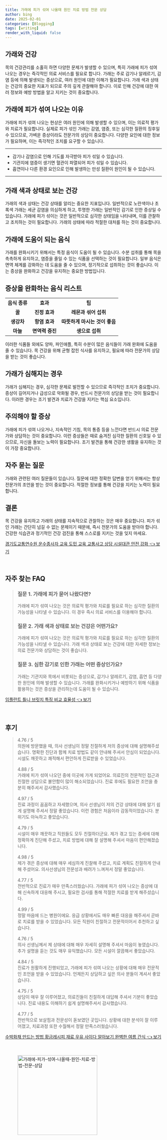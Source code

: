 ```yaml
---
title: 가래에 피가 섞여 나올때 원인 치료 방법 전문 상담
author: bing
date: 2025-02-01
categories: [Blogging]
tags: [writing]
render_with_liquid: false
---
```



<h2 id='가래와 건강'>가래와 건강</h2>

<p>목의 건강관리를 소홀히 하면 다양한 문제가 발생할 수 있으며, 특히 가래에 피가 섞여 나오는 경우는 즉각적인 의료 서비스를 필요로 합니다. 가래는 주로 감기나 알레르기, 감염 등에 의해 발생되는 증상으로, 여러 원인에 대한 이해가 필요합니다. 가래 색과 상태는 건강의 중요한 지표가 되므로 주의 깊게 관찰해야 합니다. 이로 인해 건강에 대한 여러 정보와 예방 방법을 알고 지키는 것이 중요합니다.</p>

<h2 id='가래에 피가 섞여 나오는 이유'>가래에 피가 섞여 나오는 이유</h2>

<p>가래에 피가 섞여 나오는 현상은 여러 원인에 의해 발생할 수 있으며, 이는 의료적 평가와 치료가 필요합니다. 실제로 피가 섞인 가래는 감염, 염증, 또는 심각한 질환의 징후일 수 있으므로, 가벼운 증상이라도 전문가의 상담이 중요합니다. 다양한 요인에 대한 정보가 필요하며, 이는 즉각적인 조치를 요구할 수 있습니다.</p>

<hr />

<ul>
    <li>감기나 감염으로 인해 기도를 자극받아 피가 섞일 수 있습니다.</li>
    <li>기관지에 염증이 생기면 혈관이 파열되어 피가 섞일 수 있습니다.</li>
    <li>흡연이나 다른 환경 요인으로 인해 발생하는 만성 질환이 원인이 될 수 있습니다.</li>
</ul>

<hr />

<h2 id='가래 색과 상태로 보는 건강'>가래 색과 상태로 보는 건강</h2>

<p>가래의 색과 상태는 건강 상태를 알리는 중요한 지표입니다. 일반적으로 노란색이나 초록색 가래는 세균 감염을 의심하게 하고, 투명한 가래는 일반적인 감기로 인한 증상일 수 있습니다. 가래에 피가 섞이는 것은 일반적으로 심각한 상태임을 나타내며, 이를 관찰하고 조치하는 것이 필요합니다. 가래의 상태에 따라 적절한 대처를 하는 것이 중요합니다.</p>

<h2 id='가래에 도움이 되는 음식'>가래에 도움이 되는 음식</h2>

<p>가래를 완화시키기 위해서는 특정 음식이 도움이 될 수 있습니다. 수분 섭취를 통해 목을 촉촉하게 유지하고, 염증을 줄일 수 있는 식품을 선택하는 것이 필요합니다. 일부 음식은 면역 체계를 강화하는 데 도움을 줄 수 있으며, 정기적으로 섭취하는 것이 좋습니다. 이는 증상을 완화하고 건강을 유지하는 중요한 방법입니다.</p>

<h2 id='증상을 완화하는 음식 리스트'>증상을 완화하는 음식 리스트</h2>

<table>
    <tr>
        <td style="text-align: center; height: 17px;"><b>음식 종류</b></td>
        <td style="text-align: center; height: 17px;"><b>효과</b></td>
        <td style="text-align: center; height: 17px;"><b>팁</b></td>
    </tr>
    <tr>
        <td style="text-align: center; height: 17px;"><b>꿀</b></td>
        <td style="text-align: center; height: 17px;"><b>진정 효과</b></td>
        <td style="text-align: center; height: 17px;"><b>레몬과 섞어 섭취</b></td>
    </tr>
    <tr>
        <td style="text-align: center; height: 17px;"><b>생강차</b></td>
        <td style="text-align: center; height: 17px;"><b>항염 효과</b></td>
        <td style="text-align: center; height: 17px;"><b>따뜻하게 마시는 것이 좋음</b></td>
    </tr>
    <tr>
        <td style="text-align: center; height: 17px;"><b>마늘</b></td>
        <td style="text-align: center; height: 17px;"><b>면역력 증진</b></td>
        <td style="text-align: center; height: 17px;"><b>생으로 섭취</b></td>
    </tr>
</table>

<p>이러한 식품들 외에도 양파, 파인애플, 특히 수분이 많은 음식들이 가래 완화에 도움을 줄 수 있습니다. 목 건강을 위해 균형 잡힌 식사를 유지하고, 필요에 따라 전문가의 상담을 받는 것이 좋습니다.</p>

<h2 id='가래가 심해지는 경우'>가래가 심해지는 경우</h2>

<p>가래가 심해지는 경우, 심각한 문제로 발전할 수 있으므로 즉각적인 조치가 중요합니다. 증상이 길어지거나 급성으로 악화될 경우, 반드시 전문가의 상담을 받는 것이 필요합니다. 이러한 경우는 조기 발견과 치료가 건강을 지키는 핵심 요소입니다.</p>

<h2 id='주의해야 할 증상'>주의해야 할 증상</h2>

<p>가래에 피가 섞여 나오거나, 지속적인 기침, 목의 통증 등을 느낀다면 반드시 의료 전문가와 상담하는 것이 중요합니다. 이런 증상들은 때로 숨겨진 심각한 질환의 신호일 수 있으므로, 자신을 돌보는 노력이 필요합니다. 조기 발견을 통해 건강한 생활을 유지하는 것이 가장 중요합니다.</p>

<h2 id='자주 묻는 질문'>자주 묻는 질문</h2>

<p>가래와 관련된 여러 질문들이 있습니다. 질문에 대한 정확한 답변을 얻기 위해서는 항상 전문가의 조언을 받는 것이 중요합니다. 적절한 정보를 통해 건강을 지키는 노력이 필요합니다.</p>

<h2 id='결론'>결론</h2>

<p>목 건강을 유지하고 가래의 상태를 지속적으로 관찰하는 것은 매우 중요합니다. 피가 섞인 가래는 간단히 넘길 수 없는 문제이기 때문에, 즉시 전문가의 도움을 받아야 합니다. 건강한 식습관과 정기적인 건강 검진을 통해 스스로를 지키는 것을 잊지 마세요.</p>


<p><a class="click-button" title="경기도교통연수원 운수종사자 교육 도민 교육 교통사고 상담 시설대관 안전 강화" href="https://afficreate.github.io/posts/%EA%B2%BD%EA%B8%B0%EB%8F%84%EA%B5%90%ED%86%B5%EC%97%B0%EC%88%98%EC%9B%90-%EC%9A%B4%EC%88%98%EC%A2%85%EC%82%AC%EC%9E%90-%EA%B5%90%EC%9C%A1-%EB%8F%84%EB%AF%BC-%EA%B5%90%EC%9C%A1-%EA%B5%90%ED%86%B5%EC%82%AC%EA%B3%A0-%EC%83%81%EB%8B%B4-%EC%8B%9C%EC%84%A4%EB%8C%80%EA%B4%80-%EC%95%88%EC%A0%84-%EA%B0%95%ED%99%94/" rel="dofollow">경기도교통연수원 운수종사자 교육 도민 교육 교통사고 상담 시설대관 안전 강화 👈 보기</a></p><br>
<h2 id='자주_찾는_FAQ'>자주 찾는 FAQ</h2>
<div itemscope="" itemtype="https://schema.org/FAQPage"> 
<blockquote> 
<div itemscope="" itemprop="mainEntity" itemtype="https://schema.org/Question"> 
<h3 itemprop="name">질문 1. 가래에 피가 묻어 나왔다면?</h3> 
<div itemscope="" itemprop="acceptedAnswer" itemtype="https://schema.org/Answer"> 
<span itemprop="text"> 
<p>가래에 피가 섞여 나오는 것은 의료적 평가와 치료를 필요로 하는 심각한 질환의 가능성을 나타낼 수 있습니다. 이 경우 즉시 의료 서비스를 이용해야 합니다.</p> 
</span> 
</div> 
</div> 

<div itemscope="" itemprop="mainEntity" itemtype="https://schema.org/Question"> 
<h3 itemprop="name">질문 2. 가래 색과 상태로 보는 건강은 어떤가요?</h3> 
<div itemscope="" itemprop="acceptedAnswer" itemtype="https://schema.org/Answer"> 
<span itemprop="text"> 
<p>가래에 피가 섞여 나오는 것은 의료적 평가와 치료를 필요로 하는 심각한 질환의 가능성을 나타낼 수 있습니다. 가래 색과 상태로 보는 건강에 대한 자세한 정보는 의료 전문가와 상담하는 것이 좋습니다.</p> 
</span> 
</div> 
</div> 

<div itemscope="" itemprop="mainEntity" itemtype="https://schema.org/Question"> 
<h3 itemprop="name">질문 3. 심한 감기로 인한 가래는 어떤 증상인가요?</h3> 
<div itemscope="" itemprop="acceptedAnswer" itemtype="https://schema.org/Answer"> 
<span itemprop="text"> 
<p>가래는 기관지와 목에서 비롯되는 증상으로, 감기나 알레르기, 감염, 흡연 등 다양한 원인에 의해 발생할 수 있습니다. 가래를 완화시키거나 예방하기 위해 식품을 활용하는 것은 증상을 관리하는데 도움이 될 수 있습니다.</p> 
</span> 
</div> 
</div> 
</blockquote> 
</div>
<p><a class="click-button" title="임플란트 틀니 브릿지 특징 비교 효율성" href="https://afficreate.github.io/posts/%EC%9E%84%ED%94%8C%EB%9E%80%ED%8A%B8-%ED%8B%80%EB%8B%88-%EB%B8%8C%EB%A6%BF%EC%A7%80-%ED%8A%B9%EC%A7%95-%EB%B9%84%EA%B5%90-%ED%9A%A8%EC%9C%A8%EC%84%B1/" rel="dofollow">임플란트 틀니 브릿지 특징 비교 효율성 👈 보기</a></p><br>
<h2 id='후기'>후기</h2>
<div itemscope itemtype="https://schema.org/Product">
  <blockquote>
  <div itemprop="review" itemscope itemtype="https://schema.org/Review">
      <div itemprop="reviewRating" itemscope itemtype="https://schema.org/Rating"> <span itemprop="ratingValue">4.76</span> / <span itemprop="bestRating">5</span> </div>
      <span itemprop="reviewBody">의원에 방문했을 때, 의사 선생님이 정말 친절하게 저의 증상에 대해 설명해주셨습니다. 명확한 진단과 함께 치료 방법도 같이 안내해 주셔서 안심이 되었습니다. 시설도 깨끗하고 쾌적해서 편안하게 진료받을 수 있었습니다.</span>
  </div>
  <br>
  <div itemprop="review" itemscope itemtype="https://schema.org/Review">
      <div itemprop="reviewRating" itemscope itemtype="https://schema.org/Rating"> <span itemprop="ratingValue">4.88</span> / <span itemprop="bestRating">5</span> </div>
      <span itemprop="reviewBody">가래에 피가 섞여 나오던 중에 이곳에 가게 되었어요. 의료진의 전문적인 접근과 친절한 상담으로 불안함이 많이 해소되었습니다. 진료 후에도 필요한 조언을 충분히 해주셔서 감사했습니다.</span>
  </div>
  <br>
  <div itemprop="review" itemscope itemtype="https://schema.org/Review">
      <div itemprop="reviewRating" itemscope itemtype="https://schema.org/Rating"> <span itemprop="ratingValue">4.97</span> / <span itemprop="bestRating">5</span> </div>
      <span itemprop="reviewBody">진료 과정이 꼼꼼하고 자세했으며, 의사 선생님이 저의 건강 상태에 대해 알기 쉽게 설명해 주셔서 정말 좋았습니다. 이런 경험은 처음이라 감동적이었습니다. 분위기도 아늑하고 좋았습니다.</span>
  </div>
  <br>
  <div itemprop="review" itemscope itemtype="https://schema.org/Review">
      <div itemprop="reviewRating" itemscope itemtype="https://schema.org/Rating"> <span itemprop="ratingValue">4.79</span> / <span itemprop="bestRating">5</span> </div>
      <span itemprop="reviewBody">시설이 매우 깨끗하고 직원들도 모두 친절하더군요. 제가 겪고 있는 증세에 대해 정확하게 진단해 주셨고, 치료 방법에 대해 잘 설명해 주셔서 마음이 편안해졌습니다.</span>
  </div>
  <br>
  <div itemprop="review" itemscope itemtype="https://schema.org/Review">
      <div itemprop="reviewRating" itemscope itemtype="https://schema.org/Rating"> <span itemprop="ratingValue">4.98</span> / <span itemprop="bestRating">5</span> </div>
      <span itemprop="reviewBody">제가 겪은 증상에 대해 매우 세심하게 진찰해 주셨고, 치료 계획도 친절하게 안내해 주셨어요. 의사선생님의 전문성과 배려가 느껴져서 정말 좋았습니다.</span>
  </div>
  <br>
  <div itemprop="review" itemscope itemtype="https://schema.org/Review">
      <div itemprop="reviewRating" itemscope itemtype="https://schema.org/Rating"> <span itemprop="ratingValue">4.77</span> / <span itemprop="bestRating">5</span> </div>
      <span itemprop="reviewBody">전반적으로 진료가 매우 만족스러웠습니다. 가래에 피가 섞여 나오는 증상에 대해 신속하게 대응해 주시고, 필요한 검사를 통해 적절한 치료를 받게 해주셨습니다.</span>
  </div>
  <br>
  <div itemprop="review" itemscope itemtype="https://schema.org/Review">
      <div itemprop="reviewRating" itemscope itemtype="https://schema.org/Rating"> <span itemprop="ratingValue">4.99</span> / <span itemprop="bestRating">5</span> </div>
      <span itemprop="reviewBody">정말 마음에 드는 병원이에요. 응급 상황에서도 매우 빠른 대응을 해주셔서 곧바로 치료를 받을 수 있었습니다. 모든 직원이 친절하고 전문적이어서 추천하고 싶습니다.</span>
  </div>
  <br>
  <div itemprop="review" itemscope itemtype="https://schema.org/Review">
      <div itemprop="reviewRating" itemscope itemtype="https://schema.org/Rating"> <span itemprop="ratingValue">4.76</span> / <span itemprop="bestRating">5</span> </div>
      <span itemprop="reviewBody">의사 선생님께서 제 상태에 대해 매우 자세히 설명해 주셔서 마음이 놓였습니다. 추가 설명을 듣는 것도 매우 유익했습니다. 모든 시설이 깔끔해서 좋았습니다.</span>
  </div>
  <br>
  <div itemprop="review" itemscope itemtype="https://schema.org/Review">
      <div itemprop="reviewRating" itemscope itemtype="https://schema.org/Rating"> <span itemprop="ratingValue">4.84</span> / <span itemprop="bestRating">5</span> </div>
      <span itemprop="reviewBody">진료가 원활하게 진행되었고, 가래에 피가 섞여 나오는 상황에 대해 매우 전문적인 조언을 받을 수 있었습니다. 언제든지 상담하고 싶은 의사 분들이 계셔서 좋았습니다.</span>
  </div>
  <br>
  <div itemprop="review" itemscope itemtype="https://schema.org/Review">
      <div itemprop="reviewRating" itemscope itemtype="https://schema.org/Rating"> <span itemprop="ratingValue">4.75</span> / <span itemprop="bestRating">5</span> </div>
      <span itemprop="reviewBody">상담이 매우 잘 이루어졌고, 의료진들이 친절하게 대답해 주셔서 기분이 좋았습니다. 진료 내용도 이해하기 쉽게 설명해주셔서 감사했습니다.</span>
  </div>
  <br>
  <div itemprop="review" itemscope itemtype="https://schema.org/Review">
      <div itemprop="reviewRating" itemscope itemtype="https://schema.org/Rating"> <span itemprop="ratingValue">4.77</span> / <span itemprop="bestRating">5</span> </div>
      <span itemprop="reviewBody">전반적으로 보살핌과 전문성이 돋보였던 곳입니다. 상황에 대한 분석이 잘 이루어졌고, 치료과정 또한 수월해서 정말 만족스러웠습니다.</span>
  </div>
  </blockquote>
</div>
<p><a class="click-button" title="수박화채 만드는 방법 황금레시피 재료 우유 사이다 알아보기 완벽한 여름 간식" href="https://afficreate.github.io/posts/%EC%88%98%EB%B0%95%ED%99%94%EC%B1%84-%EB%A7%8C%EB%93%9C%EB%8A%94-%EB%B0%A9%EB%B2%95-%ED%99%A9%EA%B8%88%EB%A0%88%EC%8B%9C%ED%94%BC-%EC%9E%AC%EB%A3%8C-%EC%9A%B0%EC%9C%A0-%EC%82%AC%EC%9D%B4%EB%8B%A4-%EC%95%8C%EC%95%84%EB%B3%B4%EA%B8%B0-%EC%99%84%EB%B2%BD%ED%95%9C-%EC%97%AC%EB%A6%84-%EA%B0%84%EC%8B%9D/" rel="dofollow">수박화채 만드는 방법 황금레시피 재료 우유 사이다 알아보기 완벽한 여름 간식 👈 보기</a></p><br>
<figure class="image"><img src="https://afficreate.github.io/assets/img/thumbnail/가래에-피가-섞여-나올때-원인-치료-방법-전문-상담.webp" alt="가래에-피가-섞여-나올때-원인-치료-방법-전문-상담" width="256" height="256"></figure>